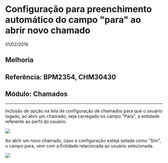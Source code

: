 # Configuração para preenchimento automático do campo "para" ao abrir novo chamado
01/02/2019
## Melhoria
## Referência: BPM2354, CHM30430
## Módulo: Chamados
***

Inclusão de opção na tela de configuração de chamados para que o usuário logado, ao abrir um chamado, seja carregado no campo "Para", a entidade referente ao perfil do usuário.

![]([PATH_IMG]/BPM2354_img_1.png)


Ao abrir um novo chamado, caso a configuração esteja setada como "Sim", o campo para, vem com a Entidade relacionada ao usuário selecionada.

![]([PATH_IMG]/BPM2354_img_2.png)